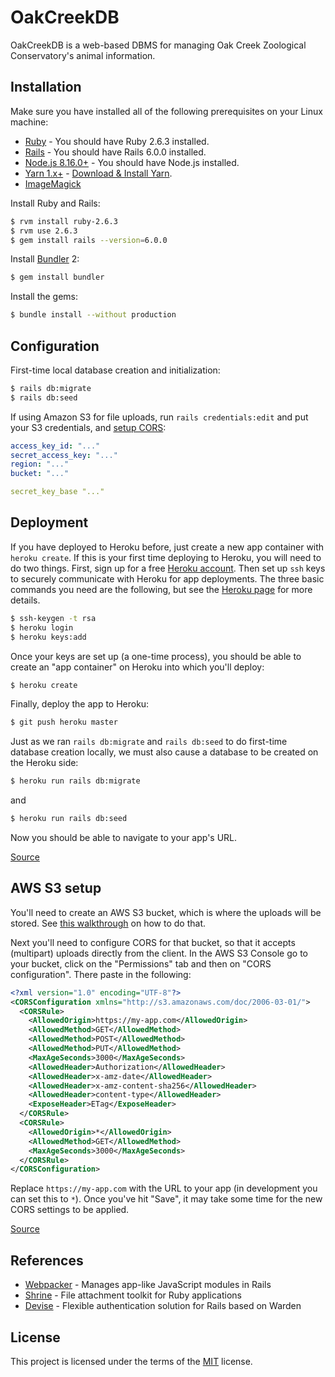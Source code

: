 # OakCreekDB

OakCreekDB is a web-based DBMS for managing Oak Creek Zoological Conservatory's animal information.

## Installation

Make sure you have installed all of the following prerequisites on your Linux machine:
* [Ruby](https://www.ruby-lang.org/en/) - You should have Ruby 2.6.3 installed.
* [Rails](https://rubyonrails.org/) - You should have Rails 6.0.0 installed.
* [Node.js 8.16.0+](https://nodejs.org/en/) - You should have Node.js installed.
* [Yarn 1.x+](https://yarnpkg.com/lang/en/) - [Download & Install Yarn](https://yarnpkg.com/lang/en/docs/install/#debian-stable).
* [ImageMagick](https://imagemagick.org/script/download.php)

Install Ruby and Rails:
```bash
$ rvm install ruby-2.6.3
$ rvm use 2.6.3
$ gem install rails --version=6.0.0
```

Install [Bundler](https://bundler.io/) 2:

```bash
$ gem install bundler
```
Install the gems:

```bash
$ bundle install --without production
```

## Configuration

First-time local database creation and initialization:

```bash
$ rails db:migrate
$ rails db:seed
```

If using Amazon S3 for file uploads, run `rails credentials:edit` and put your S3 credentials, and [setup CORS](http://docs.aws.amazon.com/AmazonS3/latest/dev/cors.html):

```yaml
access_key_id: "..."
secret_access_key: "..."
region: "..."
bucket: "..."

secret_key_base "..."
```

## Deployment

If you have deployed to Heroku before, just create a new app container with `heroku create`.  If this is your first time deploying to Heroku, you will need to do two things.  First, sign up for a free [Heroku account](http://heroku.com).  Then set up `ssh` keys to securely communicate with Heroku for app deployments.  The three basic commands you need are the following, but see the [Heroku page](https://devcenter.heroku.com/articles/heroku-cli) for more details.

```bash
$ ssh-keygen -t rsa
$ heroku login
$ heroku keys:add
```

Once your keys are set up (a one-time process), you should be able to create an "app container" on Heroku into which you'll deploy:

```bash
$ heroku create
```

Finally, deploy the app to Heroku:

```bash
$ git push heroku master
```

<!--If you have problems deploying to Heroku, please see this [post](https://stackoverflow.com/questions/13083399/heroku-deployment-failed-because-of-sqlite3-gem-error).-->

Just as we ran `rails db:migrate` and `rails db:seed` to do first-time database creation locally, we must also cause a database to be created on the Heroku side:

```bash
$ heroku run rails db:migrate
```

and

```bash
$ heroku run rails db:seed
```

Now you should be able to navigate to your app's URL. 

[Source](https://github.com/saasbook/rottenpotatoes-rails-intro/blob/master/instructions/docs/part_0_B.md)

## AWS S3 setup

You'll need to create an AWS S3 bucket, which is where the uploads will be
stored. See [this walkthrough](https://docs.aws.amazon.com/AmazonS3/latest/dev/walkthrough1.html#walkthrough1-create-bucket) on how to do that.

Next you'll need to configure CORS for that bucket, so that it accepts (multipart) uploads
directly from the client. In the AWS S3 Console go to your bucket, click on the
"Permissions" tab and then on "CORS configuration". There paste in the following:

```xml
<?xml version="1.0" encoding="UTF-8"?>
<CORSConfiguration xmlns="http://s3.amazonaws.com/doc/2006-03-01/">
  <CORSRule>
    <AllowedOrigin>https://my-app.com</AllowedOrigin>
    <AllowedMethod>GET</AllowedMethod>
    <AllowedMethod>POST</AllowedMethod>
    <AllowedMethod>PUT</AllowedMethod>
    <MaxAgeSeconds>3000</MaxAgeSeconds>
    <AllowedHeader>Authorization</AllowedHeader>
    <AllowedHeader>x-amz-date</AllowedHeader>
    <AllowedHeader>x-amz-content-sha256</AllowedHeader>
    <AllowedHeader>content-type</AllowedHeader>
    <ExposeHeader>ETag</ExposeHeader>
  </CORSRule>
  <CORSRule>
    <AllowedOrigin>*</AllowedOrigin>
    <AllowedMethod>GET</AllowedMethod>
    <MaxAgeSeconds>3000</MaxAgeSeconds>
  </CORSRule>
</CORSConfiguration>
```

Replace `https://my-app.com` with the URL to your app (in development you can
set this to `*`). Once you've hit "Save", it may take some time for the new
CORS settings to be applied.

[Source](https://github.com/janko/uppy-s3_multipart/blob/master/README.md)

## References
* [Webpacker](https://github.com/rails/webpacker) - Manages app-like JavaScript modules in Rails
* [Shrine](https://github.com/shrinerb/shrine) - File attachment toolkit for Ruby applications
* [Devise](https://github.com/plataformatec/devise) - Flexible authentication solution for Rails based on Warden

## License
This project is licensed under the terms of the [MIT](https://choosealicense.com/licenses/mit/) license.